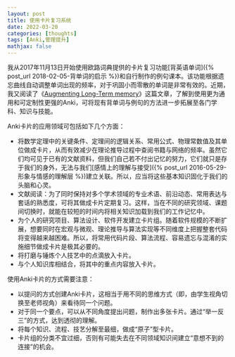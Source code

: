 ```yaml
---
layout: post
title: 使用卡片复习系统
date: 2022-03-20
categories: [thoughts]
tags: [Anki,管理提升]
mathjax: false
---
```


我从2017年11月13日开始使用欧路词典提供的卡片复习功能[背英语单词]({% post_url 2018-02-05-背单词的启示 %})和自行制作的例句课本。该功能根据遗忘曲线自动调整单词出现的频率，对于巩固小而零散的单词是非常有效的。近期，我又阅读了《[Augmenting Long-Term memory](http://augmentingcognition.com/ltm.html)》这篇文章，了解到使用更为通用和可定制性更强的Anki，可将现有背单词与例句的方法进一步拓展至各门学科、知识与技能。

Anki卡片的应用领域可包括如下几个方面：

* 将数学定理中的关键条件、定理间的逻辑关系、常用公式、物理常数值及其单位做成卡片，从而有效减少在理论推导过程中查阅书籍与网络的频率。虽然它们均可见于已有的文献资料，但我们自己若不付出记忆的努力，它们就只是存于我们的身外，无法与我们[感情上的理解与接受]({% post_url 2016-05-29-形象与情感的理解层 %})建立关联。所以，应当将这些基本知识固化于我们的头脑和心灵。
* 文献阅读：为了同时保持对多个学术领域的专业术语、前沿动态、常用表达与套话的熟悉度，可将其做成卡片定期复习。这样，当在不同的研究领域、课题间切换时，就能在较短的时间内将相关知识加载到我们的工作记忆中。
* 为个人的研究项目、算法设计、软件开发建立卡片组。随着软件规模的不断扩展，想要同时在宏观与微观、理论推导与算法实现等不同维度上把握整套代码将变得越来越困难。所以，将常用代码片段、算法流程、容易遗忘与混淆的实施细节做成卡片是极其必要的。
* 将打磨与锤炼个人技艺中的点滴放入卡片。
* 与个人知识库相结合，将其中的重点内容放入卡片。

使用Anki卡片的方式需要注意：

* 以提问的方式创建Anki卡片，这相当于用不同的思维方式（即，由学生视角切换至老师视角）来看待同一个问题。 
* 对于同一个要点，可以从不同角度提出问题，制作出多张卡片。通过“举一反三”的方式，达到透彻的理解。
* 将每个知识、流程、技艺分解至最细，做成“原子”型卡片。
* 卡片组的分类不宜过细，否则有可能失去在不同领域知识间建立“意想不到的连接”的机会。
